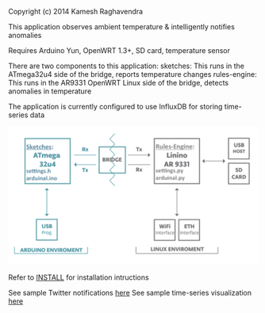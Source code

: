 Copyright (c) 2014 Kamesh Raghavendra

This application observes ambient temperature & intelligently notifies anomalies

Requires Arduino Yun, OpenWRT 1.3+, SD card, temperature sensor

There are two components to this application:
sketches: This runs in the ATmega32u4 side of the bridge, reports temperature changes
rules-engine: This runs in the AR9331 OpenWRT Linux side of the bridge, detects anomalies in temperature

The application is currently configured to use InfluxDB for storing time-series data

![architecture](img/architecture.jpg)

Refer to [INSTALL](INSTALL) for installation intructions

See sample Twitter notifications [here](https://twitter.com/arduinal)
See sample time-series visualization [here](http://54.255.180.1/grafana-1.8.0-rc1/#/dashboard/db/grafana)
